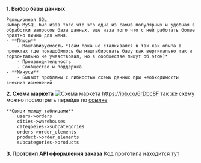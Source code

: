 **1. Выбор базы данных**

    Реляционная SQL
    Выбор MySQL был изза того что это одна из самыз популярных и удобная в обработки запросов база данных, еще изза того что с ней работать более приятно лично для меня. 
    - **Плюсы**
        - Маштабируемость *(сам пока не сталкивался в так как опыта в проектах где понадобилось бы маштабировать базу как вертикально так и горзонтально не учавствовал, но в сообществе пишут об этом)* 
        - Производительность
        - Сообщество и поддержка
    - **Минусы**
        - Бывают проблемы с гибкостью схемы данных при необходимости внесния изменений

**2. Схема маркета**
    ![Схема маркета](https://i.ibb.co/ydg5mpq/sekrana.png)
    https://ibb.co/6rDbc8F
    так же схему можно посмотреть перейдя по [ссылке](https://lucid.app/lucidchart/6d315e80-c854-4075-85ee-6770bf00211b/edit?viewport_loc=-2571%2C-549%2C2560%2C1254%2C0_0&invitationId=inv_7f3550e0-2644-4a06-bf71-c36bbbb8285f)
    
    **Связи между таблицами**
        users->orders
        cities->warehouses
        categoeies->subcategories
        orders->order_elements
        product->order_elements
        subcategories->products
**3. Прототип API оформления заказа**
    Код прототипа находится [тут](market_proto.php)
